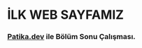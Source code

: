 <h1>İLK WEB SAYFAMIZ</h1>
<h3><a href="www.patika.dev">Patika.dev</a> ile Bölüm Sonu Çalışması.</h3>
